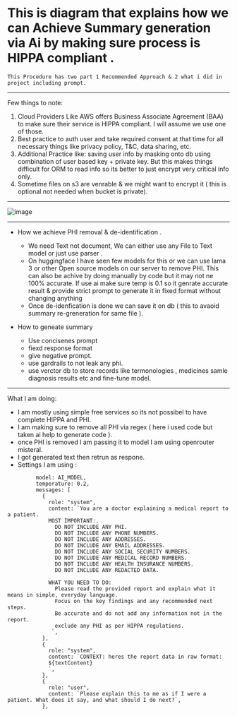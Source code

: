 # This is diagram that explains how we can Achieve Summary generation via Ai by making sure process is HIPPA compliant .

`This Procedure has two part 1 Recommended Approach & 2 what i did in project including prompt.`

------

Few things to note:
1) Cloud Providers Like AWS offers Business Associate Agreement (BAA) to make sure their service is HIPPA compliant. I will assume we use one of those.
2) Best practice to auth user and take required consent at that time for all necessary things like privacy policy, T&C, data sharing, etc.
3) Additional Practice like: saving user info by masking onto db using combination of user based key + private key. 
    But this makes things difficult for ORM to read info so its better to just encrypt very critical info only.
4) Sometime files on s3 are venrable & we might want to encrypt it ( this is optional not needed when bucket is private).

-------
![image](https://github.com/user-attachments/assets/bf37c89c-df35-4560-ad02-d5ffe9c37c37)

-----

- How we achieve PHI removal & de-identification .
     - We need Text not document, We can either use any File to Text model or just use parser .
     - On huggingface I have seen few models for this or we can use lama 3 or other Open source models on our server to remove PHI. 
       This can also be achive by doing manually by code but it may not ne 100% accurate. 
       If use ai make sure temp is 0.1 so it genrate accurate result & provide strict prompt to generate it in fixed format without changing anything 
     - Once de-idenfication is done we can save it on db ( this to avaoid summary re-greneration for same file ).

- How to geneate summary
   - Use concisenes prompt
   - fiexd response format 
   - give negative prompt.
   - use gardrails to not leak any phi.
   - use verctor db to store records like termonologies , medicines samle diagnosis results etc and fine-tune model.

---------

What I am doing:
- I am mostly using simple free services so its not possibel to have complete HIPPA and PHI.
- I am making sure to remove all PHI via regex ( here i used code but taken ai help to generate code ).
- once PHI is removed I am passing it to model I am using openrouter misteral.
- I got generated text then retrun as respone.
- Settings I am using :
 ``` 
          model: AI_MODEL,
          temperature: 0.2,
          messages: [
            {
              role: "system",
              content: `You are a doctor explaining a medical report to a patient. 
              MOST IMPORTANT:.
                DO NOT INCLUDE ANY PHI.
                DO NOT INCLUDE ANY PHONE NUMBERS.
                DO NOT INCLUDE ANY ADDRESSES.
                DO NOT INCLUDE ANY EMAIL ADDRESSES.
                DO NOT INCLUDE ANY SOCIAL SECURITY NUMBERS.
                DO NOT INCLUDE ANY MEDICAL RECORD NUMBERS.
                DO NOT INCLUDE ANY HEALTH INSURANCE NUMBERS.
                DO NOT INCLUDE ANY REDACTED DATA.

              WHAT YOU NEED TO DO:
                Please read the provided report and explain what it means in simple, everyday language.
                Focus on the key findings and any recommended next steps.
                Be accurate and do not add any information not in the report.
                exclude any PHI as per HIPPA regulations.
               `,
            },
            {
              role: "system",
              content: `CONTEXT: heres the report data in raw format: 
              ${textContent} 
              `,
            },
            {
              role: "user",
              content: `Please explain this to me as if I were a patient. What does it say, and what should I do next?`,
            },
  ``` 

